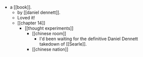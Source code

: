 - a [[book]].
  - by [[daniel dennett]].
  - Loved it!
  - [[chapter 14]]
    - [[thought experiments]]
      - [[chinese room]]
        - I'd been waiting for the definitive Daniel Dennett takedown of [[Searle]].
      - [[chinese nation]]

